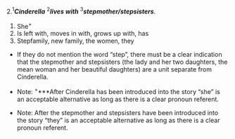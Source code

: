 2.<sup>1</sup>***Cinderella*** <sup>2</sup>***lives with*** <sup>3</sup>***stepmother/stepsisters***.

1. She<sup>+</sup>
2. Is left with, moves in with, grows up with, has
3. Stepfamily, new family, the women, they
  - If they do not mention the word “step”, there must be a clear indication that the stepmother and stepsisters (the lady and her two daughters, the mean woman and her beautiful daughters) are a unit separate from Cinderella.

- Note: <sup>+</sup>***After Cinderella has been introduced into the story “she” is an acceptable alternative as long as there is a clear pronoun referent.
- Note: After the stepmother and stepsisters have been introduced into the story “they” is an acceptable alternative as long as there is a clear pronoun referent.
